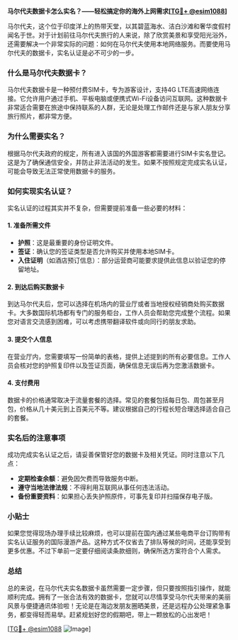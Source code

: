 **马尔代夫数据卡怎么实名？——轻松搞定你的海外上网需求[[TG💪+ @esim1088](https://t.me/s/esim1088)]**

马尔代夫，这个位于印度洋上的热带天堂，以其碧蓝海水、洁白沙滩和奢华度假村闻名于世。对于计划前往马尔代夫旅行的人来说，除了欣赏美景和享受阳光浴外，还需要解决一个非常实际的问题：如何在马尔代夫使用本地网络服务。而要使用马尔代夫的数据卡，实名认证是必不可少的一步。

### 什么是马尔代夫数据卡？

马尔代夫数据卡是一种预付费SIM卡，专为游客设计，支持4G LTE高速网络连接。它允许用户通过手机、平板电脑或便携式Wi-Fi设备访问互联网。这种数据卡非常适合需要在旅途中保持联系的人群，无论是处理工作邮件还是与家人朋友分享旅行照片，都非常方便。

### 为什么需要实名？

根据马尔代夫政府的规定，所有进入该国的外国游客都需要进行SIM卡实名登记。这是为了确保通信安全，并防止非法活动的发生。如果不按照规定完成实名认证，可能会导致无法正常使用数据卡的服务。

### 如何实现实名认证？

实名认证的过程其实并不复杂，但需要提前准备一些必要的材料：

#### 1. 准备所需文件

- **护照**：这是最重要的身份证明文件。
- **签证**：确认您的签证类型是否允许购买并使用本地SIM卡。
- **入住证明**（如酒店预订信息）：部分运营商可能要求提供此信息以验证您的停留地址。

#### 2. 到达后购买数据卡

到达马尔代夫后，您可以选择在机场内的营业厅或者当地授权经销商处购买数据卡。大多数国际机场都有专门的服务柜台，工作人员会帮助您完成整个流程。如果您对语言交流感到困难，可以考虑携带翻译软件或向同行的朋友求助。

#### 3. 提交个人信息

在营业厅内，您需要填写一份简单的表格，提供上述提到的所有必要信息。工作人员会核对您的护照复印件以及签证页面，确保信息无误后再为您激活数据卡。

#### 4. 支付费用

数据卡的价格通常取决于流量套餐的选择。常见的套餐包括每日包、周包甚至月包，价格从几十美元到上百美元不等。建议根据自己的行程长短合理选择适合自己的套餐。

### 实名后的注意事项

成功完成实名认证之后，请妥善保管好您的数据卡及相关凭证。同时注意以下几点：

- **定期检查余额**：避免因欠费而导致服务中断。
- **遵守当地法律法规**：不得利用互联网从事任何违法活动。
- **备份重要资料**：如果担心丢失护照原件，可事先复印并扫描保存电子版。

### 小贴士

如果您觉得现场办理手续比较麻烦，也可以提前在国内通过某些电商平台订购带有实名认证服务的国际漫游产品。这种方式不仅省去了排队等候的时间，还能享受到更多优惠。不过下单前一定要仔细阅读条款细则，确保所选方案符合个人需求。

### 总结

总的来说，在马尔代夫实名数据卡虽然需要一定步骤，但只要按照指引操作，就能顺利完成。拥有了一张合法有效的数据卡，您就可以尽情享受马尔代夫带来的美丽风景与便捷通讯体验啦！无论是在海边发朋友圈晒美景，还是远程办公处理紧急事务，都变得轻而易举。赶紧规划好您的假期吧，带上一颗放松的心出发吧！

[[TG💪+ @esim1088](https://t.me/s/esim1088) ![Image](https://i.postimg.cc/4NQfJmqS/Snipaste-2025-05-13-00-14-12.png)]